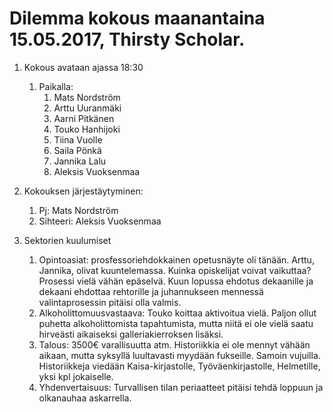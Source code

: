 # Dilemma kokous maanantaina 15.05.2017, Thirsty Scholar.

1. Kokous avataan ajassa 18:30
   1. Paikalla:
      1. Mats Nordström
      2. Arttu Uuranmäki
      3. Aarni Pitkänen
      4. Touko Hanhijoki
      5. Tiina Vuolle
      6. Saila Pönkä
      7. Jannika Lalu
      8. Aleksis Vuoksenmaa
2. Kokouksen järjestäytyminen:
   1. Pj: Mats Nordström
   2. Sihteeri: Aleksis Vuoksenmaa

2. Sektorien kuulumiset
   1. Opintoasiat: prosfessoriehdokkainen opetusnäyte oli tänään. Arttu, Jannika, olivat kuuntelemassa.
   Kuinka opiskelijat voivat vaikuttaa? Prosessi vielä vähän epäselvä. Kuun lopussa ehdotus dekaanille ja dekaani ehdottaa rehtorille ja juhannukseen mennessä valintaprosessin pitäisi olla valmis.
   2. Alkoholittomuusvastaava: Touko koittaa aktivoitua vielä. Paljon ollut puhetta
   alkoholittomista tapahtumista, mutta niitä ei ole vielä saatu hirveästi aikaiseksi
   galleriakierroksen lisäksi.
   3. Talous: 3500€ varallisuutta atm. Historiikkia ei ole mennyt vähään aikaan,
   mutta syksyllä luultavasti myydään fukseille. Samoin vujuilla. Historiikkeja viedään
   Kaisa-kirjastolle, Työväenkirjastolle, Helmetille, yksi kpl jokaiselle.
   4. Yhdenvertaisuus: Turvallisen tilan periaatteet pitäisi tehdä loppuun ja
   olkanauhaa askarrella.
